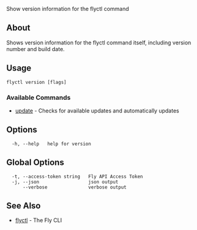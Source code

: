 <p class="font-medium tracking-tight text-gray-400 text-lg -mt-4 mb-9 pb-5 border-b">
  Show version information for the flyctl command
</p>

## About

Shows version information for the flyctl command itself, 
including version number and build date.

## Usage

~~~
flyctl version [flags]
~~~

### Available Commands
* [update](/docs/flyctl/version-update/)	 - Checks for available updates and automatically updates

## Options

~~~
  -h, --help   help for version
~~~

## Global Options

~~~
  -t, --access-token string   Fly API Access Token
  -j, --json                  json output
      --verbose               verbose output
~~~

## See Also

* [flyctl](/docs/flyctl/help/)	 - The Fly CLI

